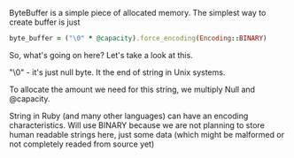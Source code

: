 ByteBuffer is a simple piece of allocated memory. The simplest way to create buffer is just

```ruby
byte_buffer = ("\0" * @capacity).force_encoding(Encoding::BINARY)
```

So, what's going on here? Let's take a look at this.

"\0" - it's just null byte. It the end of string in Unix systems.

To allocate the amount we need for this string, we multiply Null and @capacity.

String in Ruby (and many other languages) can have an encoding characteristics. Will use BINARY
because we are not planning to store human readable strings here, just some data (which might be malformed or not completely readed from source yet)
